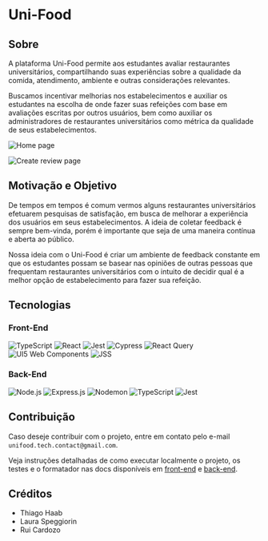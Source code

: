 # Uni-Food

## Sobre

A plataforma Uni-Food permite aos estudantes avaliar restaurantes universitários, compartilhando suas experiências sobre a qualidade da comida, atendimento, ambiente e outras considerações relevantes.

Buscamos incentivar melhorias nos estabelecimentos e auxiliar os estudantes na escolha de onde fazer suas refeições com base em avaliações escritas por outros usuários, bem como auxiliar os administradores de restaurantes universitários como métrica da qualidade de seus estabelecimentos.

![Home page](https://github.com/ThiagoSzz/Uni-Food/assets/49589136/97e3da1a-7ef3-4669-bf11-09ea75ed800e)

![Create review page](https://github.com/ThiagoSzz/Uni-Food/assets/49589136/5252bc66-886d-44c1-9d75-a649ebff8ae9)

## Motivação e Objetivo

De tempos em tempos é comum vermos alguns restaurantes universitários efetuarem pesquisas de satisfação, em busca de melhorar a experiência dos usuários em seus estabelecimentos. A ideia de coletar feedback é sempre bem-vinda, porém é importante que seja de uma maneira contínua e aberta ao público.

Nossa ideia com o Uni-Food é criar um ambiente de feedback constante em que os estudantes possam se basear nas opiniões de outras pessoas que frequentam restaurantes universitários com o intuito de decidir qual é a melhor opção de estabelecimento para fazer sua refeição.

## Tecnologias

### Front-End

![TypeScript](https://img.shields.io/badge/TypeScript-3178C6.svg?style=for-the-badge&logo=TypeScript&logoColor=white)
![React](https://img.shields.io/badge/React-61DAFB.svg?style=for-the-badge&logo=React&logoColor=black)
![Jest](https://img.shields.io/badge/-Jest-C21325?style=for-the-badge&logo=jest&logoColor=white)
![Cypress](https://img.shields.io/badge/-Cypress-17202C?style=for-the-badge&logo=cypress&logoColor=white)
![React Query](https://img.shields.io/badge/React%20Query-FF4154.svg?style=for-the-badge&logo=React-Query&logoColor=white)
![UI5 Web Components](https://img.shields.io/badge/-UI5%20Web%20Components-0C77B6?style=for-the-badge&logo=sap&logoColor=white)
![JSS](https://img.shields.io/badge/JSS-F7DF1E.svg?style=for-the-badge&logo=JSS&logoColor=black)

### Back-End

![Node.js](https://img.shields.io/badge/Node.js-339933.svg?style=for-the-badge&logo=Node.js&logoColor=white)
![Express.js](https://img.shields.io/badge/Express.js-000000.svg?style=for-the-badge&logo=Express&logoColor=white)
![Nodemon](https://img.shields.io/badge/Nodemon-76D04B.svg?style=for-the-badge&logo=Nodemon&logoColor=white)
![TypeScript](https://img.shields.io/badge/TypeScript-3178C6.svg?style=for-the-badge&logo=TypeScript&logoColor=white)
![Jest](https://img.shields.io/badge/-Jest-C21325?style=for-the-badge&logo=jest&logoColor=white)

## Contribuição

Caso deseje contribuir com o projeto, entre em contato pelo e-mail `unifood.tech.contact@gmail.com`.

Veja instruções detalhadas de como executar localmente o projeto, os testes e o formatador nas docs disponíveis em [front-end](front-end/readme.md) e [back-end](back-end/readme.md).

## Créditos

- Thiago Haab
- Laura Speggiorin
- Rui Cardozo
